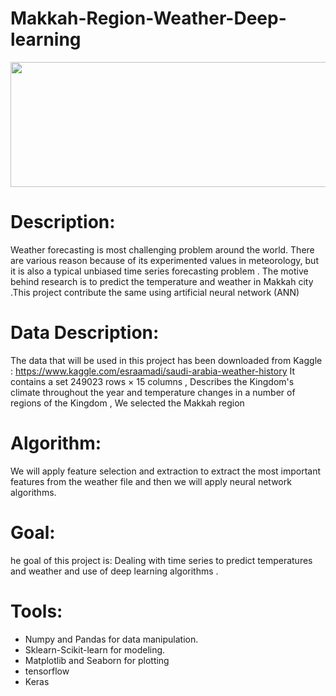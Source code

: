 # Makkah-Region-Weather-Deep-learning
 <p align="center">
  <img width="600" height="200" src="(https://user-images.githubusercontent.com/79373504/150221924-fc7932e9-1334-419e-a6f9-789f31b8bfcf.jpeg)
">
</p>



# Description:
Weather forecasting is most challenging problem around the world. There are various reason because of its experimented values in meteorology, but it is also a typical unbiased time series forecasting problem . The motive behind research is to predict the temperature and weather in Makkah city .This project contribute the same using artificial neural network (ANN) 
# Data Description:

The data that will be used in this project has been downloaded from Kaggle : https://www.kaggle.com/esraamadi/saudi-arabia-weather-history It contains a set 249023 rows × 15 columns , Describes the Kingdom's climate throughout the year and temperature changes in a number of regions of the Kingdom , We selected the Makkah region

# Algorithm:

We will apply feature selection and extraction to extract the most important features from the weather file and then we will apply neural network algorithms.


# Goal:

he goal of this project is: Dealing with time series to predict temperatures and weather and use of deep learning algorithms .

# Tools:

*	Numpy and Pandas for data manipulation.
*	Sklearn-Scikit-learn for modeling.
*	Matplotlib and Seaborn for plotting
*	tensorflow
*	Keras
